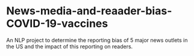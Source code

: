 # News-media-and-reaader-bias-COVID-19-vaccines
An NLP project to determine the reporting bias of 5 major news outlets in the US and the impact of this reporting on readers.
